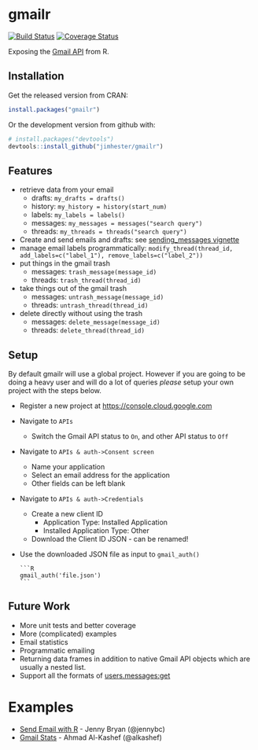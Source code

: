 # gmailr #

[![Build Status](https://travis-ci.org/jimhester/gmailr.svg?branch=master)](https://travis-ci.org/jimhester/gmailr)
[![Coverage Status](https://coveralls.io/repos/jimhester/gmailr/badge.svg)](https://coveralls.io/r/jimhester/gmailr)

Exposing the [Gmail API](https://developers.google.com/gmail/api/overview) from R.

## Installation ##

Get the released version from CRAN:

```R
install.packages("gmailr")
```

Or the development version from github with:

```R
# install.packages("devtools")
devtools::install_github("jimhester/gmailr")
```

## Features ##
- retrieve data from your email
  - drafts: `my_drafts = drafts()`
  - history: `my_history = history(start_num)`
  - labels: `my_labels = labels()`
  - messages: `my_messages = messages("search query")`
  - threads: `my_threads = threads("search query")`
- Create and send emails and drafts: see [sending_messages vignette](https://github.com/jimhester/gmailr/blob/master/vignettes/sending_messages.Rmd)
- manage email labels programmatically: `modify_thread(thread_id, add_labels=c("label_1"), remove_labels=c("label_2"))`
- put things in the gmail trash
  - messages: `trash_message(message_id)`
  - threads: `trash_thread(thread_id)`
- take things out of the gmail trash
  - messages: `untrash_message(message_id)`
  - threads: `untrash_thread(thread_id)`
- delete directly without using the trash
  - messages: `delete_message(message_id)`
  - threads: `delete_thread(thread_id)`

## Setup ##

By default gmailr will use a global project.  However if you are going to be
doing a heavy user and will do a lot of queries _please_ setup your own project
with the steps below.

- Register a new project at https://console.cloud.google.com
- Navigate to `APIs`
  - Switch the Gmail API status to `On`, and other API status to `Off`
- Navigate to `APIs & auth->Consent screen`
  - Name your application
  - Select an email address for the application
  - Other fields can be left blank
- Navigate to `APIs & auth->Credentials`
  - Create a new client ID
    - Application Type: Installed Application
    - Installed Application Type: Other
  - Download the Client ID JSON - can be renamed!
- Use the downloaded JSON file as input to `gmail_auth()`

      ```R
      gmail_auth('file.json')
      ```

## Future Work ##

- More unit tests and better coverage
- More (complicated) examples
- Email statistics
- Programmatic emailing
- Returning data frames in addition to native Gmail API objects which are usually a nested list.
- Support all the formats of [users.messages:get](https://developers.google.com/gmail/api/v1/reference/users/messages/get)

# Examples #
- [Send Email with R](https://github.com/jennybc/send-email-with-r) - Jenny Bryan (@jennybc)
- [Gmail Stats](https://github.com/alkashef/gmailstats) - Ahmad Al-Kashef (@alkashef)
